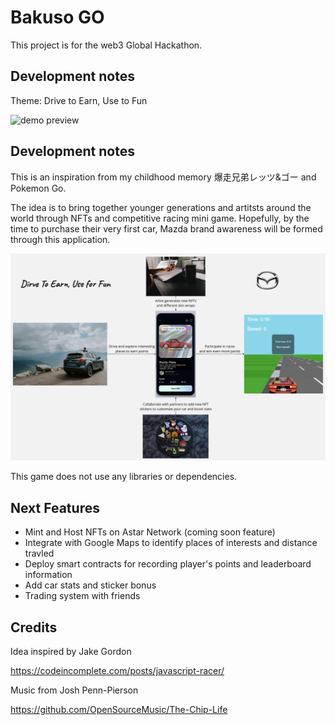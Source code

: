 # Bakuso GO

This project is for the web3 Global Hackathon.

## Development notes

Theme: Drive to Earn, Use to Fun

![demo preview](./demo.gif?raw=true)

## Development notes

This is an inspiration from my childhood memory 爆走兄弟レッツ&ゴー and Pokemon Go.

The idea is to bring together younger generations and artitsts around the world through NFTs and competitive racing mini game. Hopefully, by the time to purchase their very first car, Mazda brand awareness will be formed through this application.

![workflow diagram](./assets/images/workflow.jpg?raw=true)

This game does not use any libraries or dependencies.

## Next Features

- Mint and Host NFTs on Astar Network (coming soon feature)
- Integrate with Google Maps to identify places of interests and distance travled
- Deploy smart contracts for recording player's points and leaderboard information
- Add car stats and sticker bonus
- Trading system with friends

## Credits

Idea inspired by Jake Gordon

https://codeincomplete.com/posts/javascript-racer/

Music from Josh Penn-Pierson

https://github.com/OpenSourceMusic/The-Chip-Life
